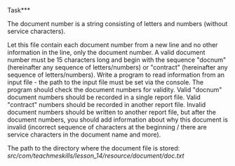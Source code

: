 Task***

The document number is a string consisting of letters and numbers (without service characters).
  
  Let this file contain each document number from a new line and no other information
  in the line, only the document number.
  A valid document number must be 15 characters long and begin with the sequence "docnum"
  (hereinafter any sequence of letters/numbers) or "contract" (hereinafter any sequence of letters/numbers).
  Write a program to read information from an input file - the path to the input
  file must be set via the console.
  The program should check the document numbers for validity.
  Valid "docnum" document numbers should be recorded in a single report file.
  Valid "contract" numbers should be recorded in another report file.
  Invalid document numbers should be written to another report file,
  but after the document numbers, you should add information about why this document
  is invalid (incorrect sequence of characters at the beginning / there are
  service characters in the document name and more).
 
  The path to the directory where the document file is stored:
  *src/com/teachmeskills/lesson_14/resource/document/doc.txt*
